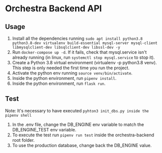 # Orchestra Backend API

## Usage

1. Install all the dependencies running `sudo apt install python3.8 python3.8-dev virtualenv build-essential mysql-server mysql-client libmysqlclient-dev libsqlclient-dev libssl-dev -y`
2. Run `docker-compose up -d`. If it fails, check that mysql.service isn't already running (in linux, run `systemctl stop mysql.service` to stop it).
3. Create a Python 3.8 virtual environment (virtualenv -p python3.8 venv). This step is only needed the first time you run the project.
4. Activate the python env running `source venv/bin/activate`.
5. Inside the python environment, run `pipenv install`.
6. Inside the python environment, run `flask run`.

## Test

Note: It's necessary to have executed `pyhton3 init_dbs.py inside the pipenv shell`

1. In the .env file, change the DB_ENGINE env variable to match the DB_ENGINE_TEST env variable.
1. To execute the test run `pipenv run test` inside the orchestra-backend root folder.
1. To use the production database, change back the DB_ENGINE value.

